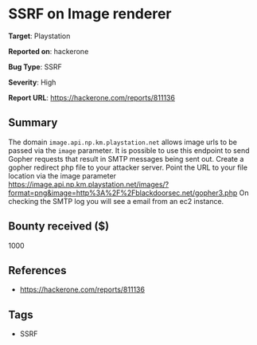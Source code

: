 # SSRF on Image renderer

**Target**: Playstation

**Reported on**: hackerone

**Bug Type**: SSRF

**Severity**: High

**Report URL**: https://hackerone.com/reports/811136

## Summary
The domain `image.api.np.km.playstation.net` allows image urls to be passed via the `image` parameter. It is possible to use this endpoint to send Gopher 
requests that result in SMTP messages being sent out. Create a gopher redirect php file to your attacker server. 
Point the URL to your file location via the image parameter https://image.api.np.km.playstation.net/images/?format=png&image=http%3A%2F%2Fblackdoorsec.net/gopher3.php
On checking the SMTP log you will see a email from an ec2 instance.

## Bounty received ($)
1000

## References
- https://hackerone.com/reports/811136
## Tags
- SSRF
